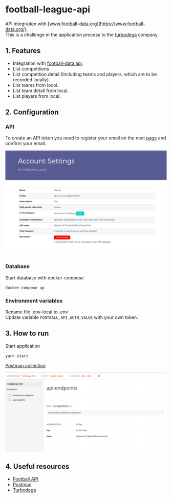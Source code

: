 # football-league-api

API integration with [www.football-data.org](https://www.football-data.org/). \
This is a challenge in the application process to the [turbodega](https://turbodega.com/) company.

## 1. Features

- Integration with [football-data api](https://www.football-data.org/).
- List competitions
- List competition detail (Including teams and players, which are to be recorded locally).
- List teams from local.
- List team detail from local.
- List players from local.

## 2. Configuration

### API

To create an API token you need to register your email on the next [page](https://www.football-data.org/client/register) and confirm your email.

![configuration](./docs/configuration.png)

### Database

Start database with docker-compose

```(sh)
docker-compose up
```

### Environment variables

Rename file .env-local to .env \
Update variable `FOOTBALL_API_AUTH_VALUE` with your own token.

## 3. How to run

Start application

```(sh)
yarn start
```

[Postman collection](https://documenter.getpostman.com/view/1709394/TVRha8Gh#31ecaec1-6236-418d-b2bc-d59378f8a821)

![postman](./docs/postman.png)

## 4. Useful resources

- [Football API](www.football-data.org)
- [Postman](https://www.postman.com/)
- [Turbodega](https://turbodega.com/)
